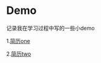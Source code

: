 # Demo
记录我在学习过程中写的一些小demo

1.[简历one](https://blueeeeee.github.io/Demo/简历/resume.html)

2.[简历two](https://blueeeeee.github.io/Demo/简历/resume2.html)
